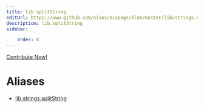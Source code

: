 ```yaml
---
title: lib.splitString
editUrl: https://www.github.com/nixos/nixpkgs/blob/master/lib/strings.nix#L872C17
description: lib.splitString
sidebar:

    order: 8
---
```


<a href="https://www.github.com/nixos/nixpkgs/blob/master/lib/strings.nix#L872C17">Contribute Now!</a>


# Aliases

- [lib.strings.splitString](/nix-doc-comments/reference/lib/strings/lib-strings-splitString)


